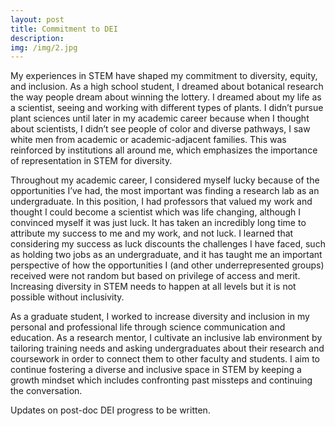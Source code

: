```yaml
---
layout: post
title: Commitment to DEI
description: 
img: /img/2.jpg
---
```


My experiences in STEM have shaped my commitment to diversity, equity, and inclusion. As a high school student, I dreamed about botanical research the way people dream about winning the lottery. I dreamed about my life as a scientist, seeing and working with different types of plants. I didn’t pursue plant sciences until later in my academic career because when I thought about scientists, I didn’t see people of color and diverse pathways, I saw white men from academic or academic-adjacent families. This was reinforced by institutions all around me, which emphasizes the importance of representation in STEM for diversity. 

Throughout my academic career, I considered myself lucky because of the opportunities I’ve had, the most important was finding a research lab as an undergraduate. In this position, I had professors that valued my work and thought I could become a scientist which was life changing, although I convinced myself it was just luck. It has taken an incredibly long time to attribute my success to me and my work, and not luck. I learned that considering my success as luck discounts the challenges I have faced, such as holding two jobs as an undergraduate, and it has taught me an important perspective of how the opportunities I (and other underrepresented groups) received were not random but based on privilege of access and merit. Increasing diversity in STEM needs to happen at all levels but it is not possible without inclusivity. 

As a graduate student, I worked to increase diversity and inclusion in my personal and professional life through science communication and education. As a research mentor, I cultivate an inclusive lab environment by tailoring training needs and asking undergraduates about their research and coursework in order to connect them to other faculty and students. I aim to continue fostering a diverse and inclusive space in STEM by keeping a growth mindset which includes confronting past missteps and continuing the conversation. 

Updates on post-doc DEI progress to be written.
